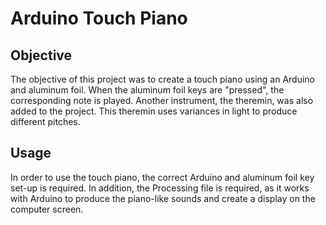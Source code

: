 # Arduino Touch Piano
## Objective
The objective of this project was to create a touch piano using an Arduino and aluminum foil. When the aluminum foil keys are "pressed", the corresponding note is played. Another instrument, the theremin, was also added to the project. This theremin uses variances in light to produce different pitches. 

## Usage
In order to use the touch piano, the correct Arduino and aluminum foil key set-up is required. In addition, the Processing file is required, as it works with Arduino to produce the piano-like sounds and create a display on the computer screen. 
